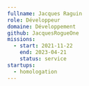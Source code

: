 ```yaml
---
fullname: Jacques Raguin
role: Développeur
domaine: Développement
github: JacquesRogueOne
missions:
  - start: 2021-11-22
    end: 2023-04-21
    status: service
startups:
  - homologation
---
```

